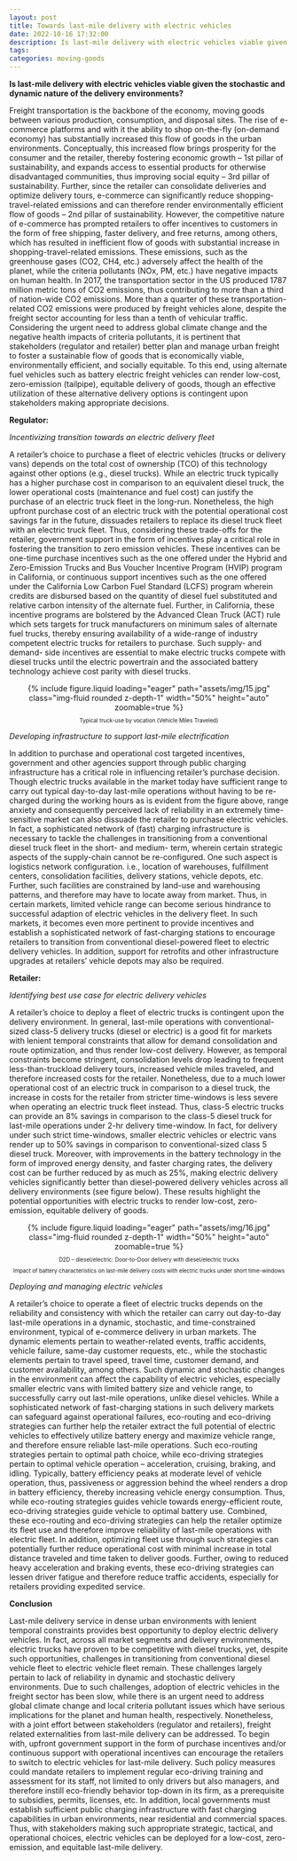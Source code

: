 ```yaml
---
layout: post
title: Towards last-mile delivery with electric vehicles
date: 2022-10-16 17:32:00
description: Is last-mile delivery with electric vehicles viable given the stochastic and dynamic nature of the delivery environments?
tags: 
categories: moving-goods
---
```


**Is last-mile delivery with electric vehicles viable given the stochastic and dynamic nature of the delivery environments?**

Freight transportation is the backbone of the economy, moving goods between various production, consumption, and disposal sites. The rise of e-commerce platforms and with it the ability to shop on-the-fly (on-demand economy) has substantially increased this flow of goods in the urban environments. Conceptually, this increased flow brings prosperity for the consumer and the retailer, thereby fostering economic growth – 1st pillar of sustainability, and expands access to essential products for otherwise disadvantaged communities, thus improving social equity – 3rd pillar of sustainability. Further, since the retailer can consolidate deliveries and optimize delivery tours, e-commerce can significantly reduce shopping-travel-related emissions and can therefore render environmentally efficient flow of goods – 2nd pillar of sustainability. However, the competitive nature of e-commerce has prompted retailers to offer incentives to customers in the form of free shipping, faster delivery, and free returns, among others, which has resulted in inefficient flow of goods with substantial increase in shopping-travel-related emissions. These emissions, such as the greenhouse gases (CO2, CH4, etc.) adversely affect the health of the planet, while the criteria pollutants (NOx, PM, etc.) have negative impacts on human health. In 2017, the transportation sector in the US produced 1787 million metric tons of CO2 emissions, thus contributing to more than a third of nation-wide CO2 emissions. More than a quarter of these transportation-related CO2 emissions were produced by freight vehicles alone, despite the freight sector accounting for less than a tenth of vehicular traffic. Considering the urgent need to address global climate change and the negative health impacts of criteria pollutants, it is pertinent that stakeholders (regulator and retailer) better plan and manage urban freight to foster a sustainable flow of goods that is economically viable, environmentally efficient, and socially equitable. To this end, using alternate fuel vehicles such as battery electric freight vehicles can render low-cost, zero-emission (tailpipe), equitable delivery of goods, though an effective utilization of these alternative delivery options is contingent upon stakeholders making appropriate decisions.

**Regulator:**

*Incentivizing transition towards an electric delivery fleet*

A retailer’s choice to purchase a fleet of electric vehicles (trucks or delivery vans) depends on the total cost of ownership (TCO) of this technology against other options (e.g., diesel trucks). While an electric truck typically has a higher purchase cost in comparison to an equivalent diesel truck, the lower operational costs (maintenance and fuel cost) can justify the purchase of an electric truck fleet in the long-run. Nonetheless, the high upfront purchase cost of an electric truck with the potential operational cost savings far in the future, dissuades retailers to replace its diesel truck fleet with an electric truck fleet. Thus, considering these trade-offs for the retailer, government support in the form of incentives play a critical role in fostering the transition to zero emission vehicles. These incentives can be one-time purchase incentives such as the one offered under the Hybrid and Zero-Emission Trucks and Bus Voucher Incentive Program (HVIP) program in California, or continuous support incentives such as the one offered under the California Low Carbon Fuel Standard (LCFS) program wherein credits are disbursed based on the quantity of diesel fuel substituted and relative carbon intensity of the alternate fuel. Further, in California, these incentive programs are bolstered by the Advanced Clean Truck (ACT) rule which sets targets for truck manufacturers on minimum sales of alternate fuel trucks, thereby ensuring availability of a wide-range of industry competent electric trucks for retailers to purchase. Such supply- and demand- side incentives are essential to make electric trucks compete with diesel trucks until the electric powertrain and the associated battery technology achieve cost parity with diesel trucks.

<div class="row mt-3" style="text-align: center">
    <div class="col-sm mt-3 mt-md-0">
        {% include figure.liquid loading="eager" path="assets/img/15.jpg" class="img-fluid rounded z-depth-1" width="50%" height="auto" zoomable=true %}
    </div>
</div>
<p style="font-size:0.7em; text-align: center">Typical truck-use by vocation (Vehicle Miles Traveled)</p>

*Developing infrastructure to support last-mile electrification*

In addition to purchase and operational cost targeted incentives, government and other agencies support through public charging infrastructure has a critical role in influencing retailer’s purchase decision. Though electric trucks available in the market today have sufficient range to carry out typical day-to-day last-mile operations without having to be re-charged during the working hours as is evident from the figure above, range anxiety and consequently perceived lack of reliability in an extremely time-sensitive market can also dissuade the retailer to purchase electric vehicles. In fact, a sophisticated network of (fast) charging infrastructure is necessary to tackle the challenges in transitioning from a conventional diesel truck fleet in the short- and medium- term, wherein certain strategic aspects of the supply-chain cannot be re-configured. One such aspect is logistics network configuration. i.e., location of warehouses, fulfillment centers, consolidation facilities, delivery stations, vehicle depots, etc. Further, such facilities are constrained by land-use and warehousing patterns, and therefore may have to locate away from market. Thus, in certain markets, limited vehicle range can become serious hindrance to successful adaption of electric vehicles in the delivery fleet. In such markets, it becomes even more pertinent to provide incentives and establish a sophisticated network of fast-charging stations to encourage retailers to transition from conventional diesel-powered fleet to electric delivery vehicles. In addition, support for retrofits and other infrastructure upgrades at retailers’ vehicle depots may also be required.

**Retailer:**

*Identifying best use case for electric delivery vehicles*

A retailer’s choice to deploy a fleet of electric trucks is contingent upon the delivery environment. In general, last-mile operations with conventional-sized class-5 delivery trucks (diesel or electric) is a good fit for markets with lenient temporal constraints that allow for demand consolidation and route optimization, and thus render low-cost delivery. However, as temporal constraints become stringent, consolidation levels drop leading to frequent less-than-truckload delivery tours, increased vehicle miles traveled, and therefore increased costs for the retailer. Nonetheless, due to a much lower operational cost of an electric truck in comparison to a diesel truck, the increase in costs for the retailer from stricter time-windows is less severe when operating an electric truck fleet instead. Thus, class-5 electric trucks can provide an 8% savings in comparison to the class-5 diesel truck for last-mile operations under 2-hr delivery time-window. In fact, for delivery under such strict time-windows, smaller electric vehicles or electric vans render up to 50% savings in comparison to conventional-sized class 5 diesel truck. Moreover, with improvements in the battery technology in the form of improved energy density, and faster charging rates, the delivery cost can be further reduced by as much as 25%, making electric delivery vehicles significantly better than diesel-powered delivery vehicles across all delivery environments (see figure below). These results highlight the potential opportunities with electric trucks to render low-cost, zero-emission, equitable delivery of goods.

<div class="row mt-3" style="text-align: center">
    <div class="col-sm mt-3 mt-md-0">
        {% include figure.liquid loading="eager" path="assets/img/16.jpg" class="img-fluid rounded z-depth-1" width="50%" height="auto" zoomable=true %}
    </div>
</div>
<p style="font-size:0.7em; text-align: center">D2D – diesel/electric: Door-to-Door delivery with diesel/electric trucks</p>
<p style="font-size:0.7em; text-align: center">Impact of battery characteristics on last-mile delivery costs with electric trucks under short time-windows</p>

*Deploying and managing electric vehicles*

A retailer’s choice to operate a fleet of electric trucks depends on the reliability and consistency with which the retailer can carry out day-to-day last-mile operations in a dynamic, stochastic, and time-constrained environment, typical of e-commerce delivery in urban markets. The dynamic elements pertain to weather-related events, traffic accidents, vehicle failure, same-day customer requests, etc., while the stochastic elements pertain to travel speed, travel time, customer demand, and customer availability, among others. Such dynamic and stochastic changes in the environment can affect the capability of electric vehicles, especially smaller electric vans with limited battery size and vehicle range, to successfully carry out last-mile operations, unlike diesel vehicles. While a sophisticated network of fast-charging stations in such delivery markets can safeguard against operational failures, eco-routing and eco-driving strategies can further help the retailer extract the full potential of electric vehicles to effectively utilize battery energy and maximize vehicle range, and therefore ensure reliable last-mile operations. Such eco-routing strategies pertain to optimal path choice, while eco-driving strategies pertain to optimal vehicle operation – acceleration, cruising, braking, and idling. Typically, battery efficiency peaks at moderate level of vehicle operation, thus, passiveness or aggression behind the wheel renders a drop in battery efficiency, thereby increasing vehicle energy consumption. Thus, while eco-routing strategies guides vehicle towards energy-efficient route, eco-driving strategies guide vehicle to optimal battery use. Combined, these eco-routing and eco-driving strategies can help the retailer optimize its fleet use and therefore improve reliability of last-mile operations with electric fleet. In addition, optimizing fleet use through such strategies can potentially further reduce operational cost with minimal increase in total distance traveled and time taken to deliver goods. Further, owing to reduced heavy acceleration and braking events, these eco-driving strategies can lessen driver fatigue and therefore reduce traffic accidents, especially for retailers providing expedited service.

**Conclusion**

Last-mile delivery service in dense urban environments with lenient temporal constraints provides best opportunity to deploy electric delivery vehicles. In fact, across all market segments and delivery environments, electric trucks have proven to be competitive with diesel trucks, yet, despite such opportunities, challenges in transitioning from conventional diesel vehicle fleet to electric vehicle fleet remain. These challenges largely pertain to lack of reliability in dynamic and stochastic delivery environments. Due to such challenges, adoption of electric vehicles in the freight sector has been slow, while there is an urgent need to address global climate change and local criteria pollutant issues which have serious implications for the planet and human health, respectively. Nonetheless, with a joint effort between stakeholders (regulator and retailers), freight related externalities from last-mile delivery can be addressed. To begin with, upfront government support in the form of purchase incentives and/or continuous support with operational incentives can encourage the retailers to switch to electric vehicles for last-mile delivery. Such policy measures could mandate retailers to implement regular eco-driving training and assessment for its staff, not limited to only drivers but also managers, and therefore instill eco-friendly behavior top-down in its firm, as a prerequisite to subsidies, permits, licenses, etc. In addition, local governments must establish sufficient public charging infrastructure with fast charging capabilities in urban environments, near residential and commercial spaces. Thus, with stakeholders making such appropriate strategic, tactical, and operational choices, electric vehicles can be deployed for a low-cost, zero-emission, and equitable last-mile delivery.
